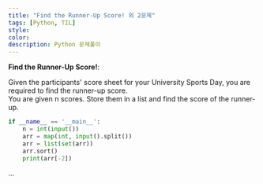 ```yaml
---
title: "Find the Runner-Up Score! 외 2문제"
tags: [Python, TIL]
style:
color:
description: Python 문제풀이
---
```

**Find the Runner-Up Score!**: <br/>

Given the participants' score sheet for your University Sports Day, you are required to find the runner-up score. <br/>
You are given n scores. Store them in a list and find the score of the runner-up.

```python
if __name__ == '__main__':
    n = int(input())
    arr = map(int, input().split())
    arr = list(set(arr))
    arr.sort()
    print(arr[-2])
```

...
